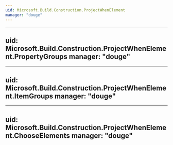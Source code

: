 ```yaml
---
uid: Microsoft.Build.Construction.ProjectWhenElement
manager: "douge"
---
```


---
uid: Microsoft.Build.Construction.ProjectWhenElement.PropertyGroups
manager: "douge"
---

---
uid: Microsoft.Build.Construction.ProjectWhenElement.ItemGroups
manager: "douge"
---

---
uid: Microsoft.Build.Construction.ProjectWhenElement.ChooseElements
manager: "douge"
---

